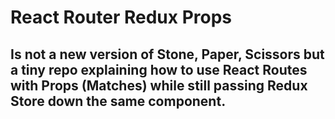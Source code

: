 # React Router Redux Props
## Is not a new version of Stone, Paper, Scissors but a tiny repo explaining how to use React Routes with Props (Matches) while still passing Redux Store down the same component.
